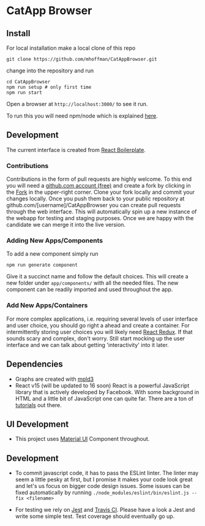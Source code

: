 # CatApp Browser


## Install

For local installation make a local clone of this repo

    git clone https://github.com/mhoffman/CatAppBrowser.git

change into the repository and run

    cd CatAppBrowser
    npm run setup # only first time
    npm run start

Open a browser at `http://localhost:3000/` to see it run.

To run this you will need npm/node which is explained [here](https://docs.npmjs.com/getting-started/installing-node).


## Development

The current interface is created from [React Boilerplate](https://github.com/react-boilerplate/react-boilerplate).

### Contributions

Contributions in the form of pull requests are highly welcome. To this end you will need a [github.com account (free)](https://github.com/join) and create a fork by clicking in the [Fork](https://github.com/mhoffman/CatAppBrowser#fork-destination-box) in the upper-right corner.
Clone your fork locally and commit your changes locally. Once you push them back to your public repository at github.com/[username]/CatAppBrowser you can create pull requests through the web interface. This will automatically spin up a new instance of the webapp for testing and staging purposes. Once we are happy with the candidate we can merge it into the live version.


### Adding New Apps/Components

To add a new component simply run

    npm run generate component

Give it a succinct name and follow the default choices.
This will create a new folder under `app/components/` with
all the needed files. The new component can be readily imported
and used throughout the app.

### Add New Apps/Containers

For more complex applications, i.e. requiring several levels of user interface and user choice, you should go right a ahead and create a container. For intermittently storing user choices you will likely need [React Redux](https://github.com/reactjs/react-redux). If that sounds scary and complex, don't worry. Still start mocking up the user interface and we can talk about getting 'interactivity' into it later.

## Dependencies

- Graphs are created with [mpld3](http://mpld3.github.io/)
- React v15 (will be updated to 16 soon)
  React is a powerful JavaScript library that is actively developed by Facebook. With some background in HTML and a little bit of JavaScript one can quite far. There are a ton of [tutorials](https://reactjs.org/tutorial/tutorial.html) out there.

## UI Development

- This project uses [Material UI](http://www.material-ui.com/#/components/slider) Component throughout.

## Development

- To commit javascript code, it has to pass the ESLint linter. The linter may seem a little pesky at first, but I promise it makes your code look great and let's us focus on bigger code design issues. Some issues can be fixed automatically by running
    `./node_modules/eslint/bin/eslint.js --fix <filename>`

- For testing we rely on [Jest](https://facebook.github.io/jest/docs/en/more-resources.html) and [Travis CI](https://travis-ci.org/mhoffman/CatAppBrowser). Please have a look a Jest and write some simple test. Test coverage should eventually go up.
